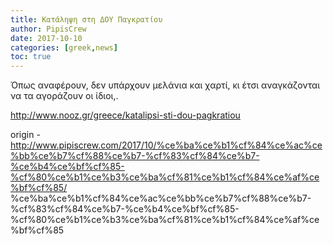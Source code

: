 ```yaml
---
title: Κατάληψη στη ΔΟΥ Παγκρατίου
author: PipisCrew
date: 2017-10-10
categories: [greek,news]
toc: true
---
```


Όπως αναφέρουν, δεν υπάρχουν μελάνια και χαρτί, κι έτσι αναγκάζονται να τα αγοράζουν οι ίδιοι,.

http://www.nooz.gr/greece/katalipsi-sti-dou-pagkratiou

origin - http://www.pipiscrew.com/2017/10/%ce%ba%ce%b1%cf%84%ce%ac%ce%bb%ce%b7%cf%88%ce%b7-%cf%83%cf%84%ce%b7-%ce%b4%ce%bf%cf%85-%cf%80%ce%b1%ce%b3%ce%ba%cf%81%ce%b1%cf%84%ce%af%ce%bf%cf%85/ %ce%ba%ce%b1%cf%84%ce%ac%ce%bb%ce%b7%cf%88%ce%b7-%cf%83%cf%84%ce%b7-%ce%b4%ce%bf%cf%85-%cf%80%ce%b1%ce%b3%ce%ba%cf%81%ce%b1%cf%84%ce%af%ce%bf%cf%85
